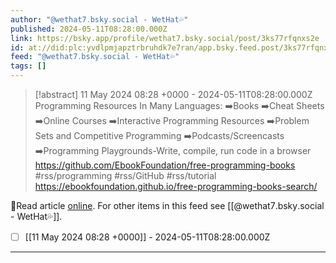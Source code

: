 ```yaml
---
author: "@wethat7․bsky․social - WetHat💦"
published: 2024-05-11T08:28:00.000Z
link: https://bsky.app/profile/wethat7.bsky.social/post/3ks77rfqnxs2e
id: at://did:plc:yvdlpmjapztrbruhdk7e7ran/app.bsky.feed.post/3ks77rfqnxs2e
feed: "@wethat7․bsky․social - WetHat💦"
tags: []
---
```

> [!abstract] 11 May 2024 08:28 +0000 - 2024-05-11T08:28:00.000Z
> Programming Resources In Many Languages: ➡️Books ➡️Cheat Sheets ➡️Online Courses ➡️Interactive Programming Resources ➡️Problem Sets and Competitive Programming ➡️Podcasts/Screencasts ➡️Programming Playgrounds-Write, compile, run code in a browser https://github.com/EbookFoundation/free-programming-books #rss/programming #rss/GitHub #rss/tutorial https://ebookfoundation.github.io/free-programming-books-search/

🔗Read article [online](https://bsky.app/profile/wethat7.bsky.social/post/3ks77rfqnxs2e). For other items in this feed see [[@wethat7․bsky․social - WetHat💦]].

- [ ] [[11 May 2024 08꞉28 +0000]] - 2024-05-11T08:28:00.000Z
- - -

